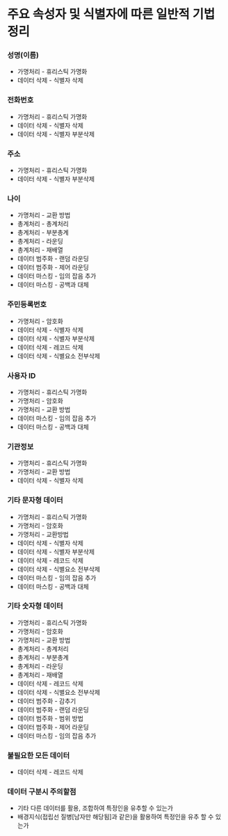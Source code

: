 # 주요 속성자 및 식별자에 따른 일반적 기법 정리

### 성명(이름)
- 가명처리 - 휴리스틱 가명화
- 데이터 삭제 - 식별자 삭제

### 전화번호
- 가명처리 - 휴리스틱 가명화
- 데이터 삭제 - 식별자 삭제
- 데이터 삭제 - 식별자 부분삭제

### 주소
- 가명처리 - 휴리스틱 가명화
- 데이터 삭제 - 식별자 부분삭제

### 나이
- 가명처리 - 교환 방법
- 총계처리 - 총계처리
- 총계처리 - 부분총계
- 총계처리 - 라운딩
- 총계처리 - 재배열
- 데이터 범주화 - 랜덤 라운딩
- 데이터 범주화 - 제어 라운딩
- 데이터 마스킹 - 임의 잡음 추가
- 데이터 마스킹 - 공백과 대체

### 주민등록번호
- 가명처리 - 암호화
- 데이터 삭제 - 식별자 삭제
- 데이터 삭제 - 식별자 부분삭제
- 데이터 삭제 - 레코드 삭제
- 데이터 삭제 - 식별요소 전부삭제

### 사용자 ID
- 가명처리 - 휴리스틱 가명화
- 가명처리 - 암호화
- 가명처리 - 교환 방법
- 데이터 마스킹 - 임의 잡음 추가
- 데이터 마스킹 - 공백과 대체

### 기관정보
- 가명처리 - 휴리스틱 가명화
- 가명처리 - 교환 방법
- 데이터 삭제 - 식별자 삭제

### 기타 문자형 데이터
- 가명처리 - 휴리스틱 가명화
- 가명처리 - 암호화
- 가명처리 - 교환방법
- 데이터 삭제 - 식별자 삭제
- 데이터 삭제 - 식별자 부분삭제
- 데이터 삭제 - 레코드 삭제
- 데이터 삭제 - 식별요소 전부삭제
- 데이터 마스킹 - 임의 잡음 추가
- 데이터 마스킹 - 공백과 대체

### 기타 숫자형 데이터
- 가명처리 - 휴리스틱 가명화
- 가명처리 - 암호화
- 가명처리 - 교환 방법
- 총계처리 - 총계처리
- 총계처리 - 부분총계
- 총계처리 - 라운딩
- 총계처리 - 재배열
- 데이터 삭제 - 레코드 삭제
- 데이터 삭제 - 식별요소 전부삭제
- 데이터 범주화 - 감추기
- 데이터 범주화 - 랜덤 라운딩
- 데이터 범주화 - 범위 방법
- 데이터 범주화 - 제어 라운딩
- 데이터 마스킹 - 임의 잡음 추가

### 불필요한 모든 데이터
- 데이터 삭제 - 레코드 삭제

### 데이터 구분시 주의할점
- 기타 다른 데이터를 활용, 조합하여 특정인을 유추할 수 있는가
- 배경지식(접립선 질병[남자만 해당됨]과 같은)을 활용하여 특정인을 유추 할 수 있는가